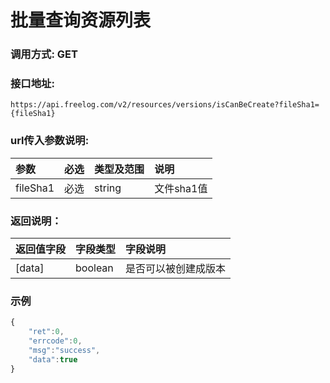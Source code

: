 # 批量查询资源列表

### 调用方式: GET

### 接口地址:

```
https://api.freelog.com/v2/resources/versions/isCanBeCreate?fileSha1={fileSha1}
```

### url传入参数说明:

| 参数 | 必选 | 类型及范围 | 说明 |
| :--- | :--- | :--- | :--- |
| fileSha1 | 必选 | string | 文件sha1值 |


### 返回说明：

| 返回值字段 | 字段类型 | 字段说明 |
| :--- | :--- | :--- |
| [data] | boolean | 是否可以被创建成版本|

### 示例

```js
{
    "ret":0,
    "errcode":0,
    "msg":"success",
    "data":true
}
```

[资源类型]: /附表/资源类型.html "资源类型"


